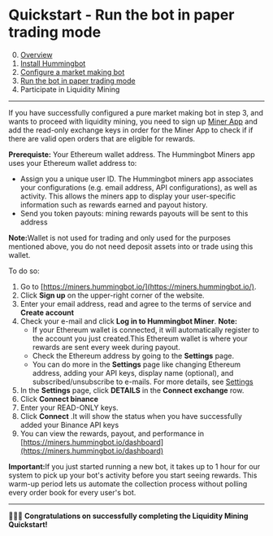 # Quickstart - Run the bot in paper trading mode

0. [Overview](index.md)
1. [Install Hummingbot](install.md)
2. [Configure a market making bot](configure.md)
3. [Run the bot in paper trading mode](run-bot.md)
4. Participate in Liquidity Mining

---

If you have successfully configured a pure market making bot in step 3, and wants to proceed with liquidity mining, you need to sign up [Miner App](https://miners.hummingbot.io/) and add the read-only exchange keys in order for the Miner App to check if if there are valid open orders that are eligible for rewards.

<b>Prerequiste:</b> Your Ethereum wallet address. The Hummingbot Miners app uses your Ethereum wallet address to:

* Assign you a unique user ID. The Hummingbot miners app associates your configurations (e.g. email address, API configurations), as well as activity. This allows the miners app to display your user-specific information such as rewards earned and payout history.
* Send you token payouts: mining rewards payouts will be sent to this address

<b>Note:</b>Wallet is not used for trading and only used for the purposes mentioned above, you do not need deposit assets into or trade using this wallet.</ul></small>

To do so:

1. Go to [https://miners.hummingbot.io/](https://miners.hummingbot.io/).
2. Click **Sign up** on the upper-right corner of the website.
3. Enter your email address, read and agree to the terms of service and **Create account**
4. Check your e-mail and click **Log in to Hummingbot Miner**. <b>Note:</b> 
    - If your Ethereum wallet is connected, it will automatically register to the account you just created.This Ethereum wallet is where your rewards are sent every week during payout.
    - Check the Ethereum address by going to the **Settings** page.
    - You can do more in the **Settings** page like changing Ethereum address, adding your API keys, display name (optional), and subscribed/unsubscribe to e-mails. For more details, see [Settings](/minerapp/settings.md)
5. In the **Settings** page, click **DETAILS** in the **Connect exchange** row.
6. Click **Connect binance**
7. Enter your READ-ONLY keys.
8. Click **Connect** .It will show the status when you have successfully added your Binance API keys
9. You can view the rewards, payout, and performance in [https://miners.hummingbot.io/dashboard](https://miners.hummingbot.io/dashboard)


<b>Important:</b>If you just started running a new bot, it takes up to 1 hour for our system to pick up your bot's activity before you start seeing rewards. This warm-up period lets us automate the collection process without polling every order book for every user's bot.


---

🎉🎉🎉 **Congratulations on successfully completing the Liquidity Mining Quickstart!**

